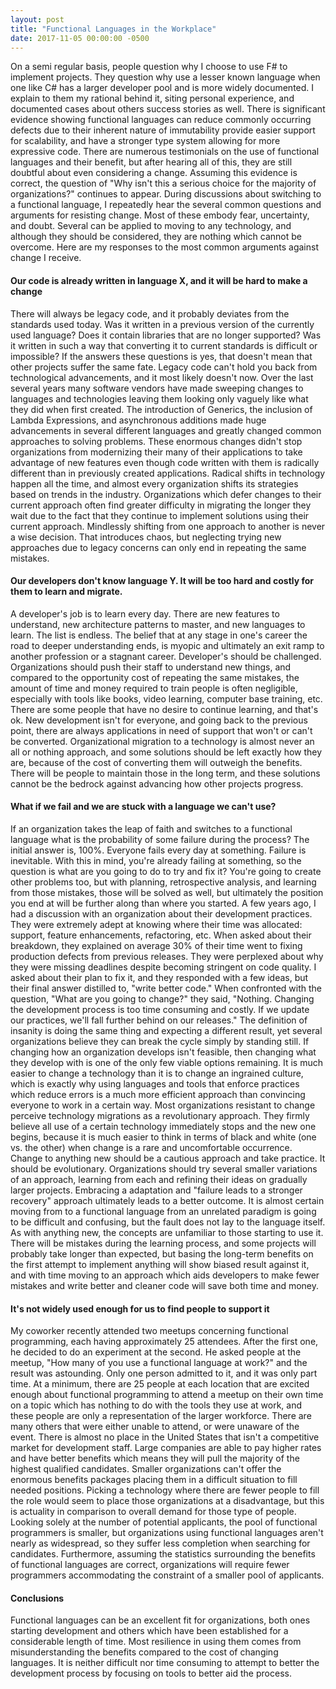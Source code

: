 ```yaml
---
layout: post
title: "Functional Languages in the Workplace"
date: 2017-11-05 00:00:00 -0500
---
```

On a semi regular basis, people question why I choose to use F# to implement projects. They question why use a lesser known language when one like C# has a larger developer pool and is more widely documented. I explain to them my rational behind it, siting personal experience, and documented cases about others success stories as well. There is significant evidence showing functional languages can reduce commonly occurring defects due to their inherent nature of immutability provide easier support for scalability, and have a stronger type system allowing for more expressive code. There are numerous testimonials on the use of functional languages and their benefit, but after hearing all of this, they are still doubtful about even considering a change. Assuming this evidence is correct, the question of "Why isn't this a serious choice for the majority of organizations?" continues to appear.
During discussions about switching to a functional language, I repeatedly hear the several common questions and arguments for resisting change. Most of these embody fear, uncertainty, and doubt. Several can be applied to moving to any technology, and although they should be considered, they are nothing which cannot be overcome. Here are my responses to the most common arguments against change I receive.
<h4>Our code is already written in language X, and it will be hard to make a change</h4>
There will always be legacy code, and it probably deviates from the standards used today. Was it written in a previous version of the currently used language? Does it contain libraries that are no longer supported? Was it written in such a way that converting it to current standards is difficult or impossible? If the answers these questions is yes, that doesn't mean that other projects suffer the same fate.
Legacy code can't hold you back from technological advancements, and it most likely doesn't now. Over the last several years many software vendors have made sweeping changes to languages and technologies leaving them looking only vaguely like what they did when first created. The introduction of Generics, the inclusion of Lambda Expressions, and asynchronous additions made huge advancements in several different languages and greatly changed common approaches to solving problems. These enormous changes didn't stop organizations from modernizing their many of their applications to take advantage of new features even though code written with them is radically different than in previously created applications.
Radical shifts in technology happen all the time, and almost every organization shifts its strategies based on trends in the industry. Organizations which defer changes to their current approach often find greater difficulty in migrating the longer they wait due to the fact that they continue to implement solutions using their current approach. Mindlessly shifting from one approach to another is never a wise decision. That introduces chaos, but neglecting trying new approaches due to legacy concerns can only end in repeating the same mistakes.
<h4>Our developers don't know language Y. It will be too hard and costly for them to learn and migrate.</h4>
A developer's job is to learn every day. There are new features to understand, new architecture patterns to master, and new languages to learn. The list is endless. The belief that at any stage in one's career the road to deeper understanding ends, is myopic and ultimately an exit ramp to another profession or a stagnant career. Developer's should be challenged. Organizations should push their staff to understand new things, and compared to the opportunity cost of repeating the same mistakes, the amount of time and money required to train people is often negligible, especially with tools like books, video learning, computer base training, etc.
There are some people that have no desire to continue learning, and that's ok. New development isn't for everyone, and going back to the previous point, there are always applications in need of support that won't or can't be converted. Organizational migration to a technology is almost never an all or nothing approach, and some solutions should be left exactly how they are, because of the cost of converting them will outweigh the benefits. There will be people to maintain those in the long term, and these solutions cannot be the bedrock against advancing how other projects progress.
<h4>What if we fail and we are stuck with a language we can't use?</h4>
If an organization takes the leap of faith and switches to a functional language what is the probability of some failure during the process? The initial answer is, 100%. Everyone fails every day at something. Failure is inevitable. With this in mind, you're already failing at something, so the question is what are you going to do to try and fix it? You're going to create other problems too, but with planning, retrospective analysis, and learning from those mistakes, those will be solved as well, but ultimately the position you end at will be further along than where you started.
A few years ago, I had a discussion with an organization about their development practices. They were extremely adept at knowing where their time was allocated: support, feature enhancements, refactoring, etc. When asked about their breakdown, they explained on average 30% of their time went to fixing production defects from previous releases. They were perplexed about why they were missing deadlines despite becoming stringent on code quality. I asked about their plan to fix it, and they responded with a few ideas, but their final answer distilled to, "write better code." When confronted with the question, "What are you going to change?" they said, "Nothing. Changing the development process is too time consuming and costly. If we update our practices, we'll fall further behind on our releases." The definition of insanity is doing the same thing and expecting a different result, yet several organizations believe they can break the cycle simply by standing still. If changing how an organization develops isn't feasible, then changing what they develop with is one of the only few viable options remaining. It is much easier to change a technology than it is to change an ingrained culture, which is exactly why using languages and tools that enforce practices which reduce errors is a much more efficient approach than convincing everyone to work in a certain way.
Most organizations resistant to change perceive technology migrations as a revolutionary approach. They firmly believe all use of a certain technology immediately stops and the new one begins, because it is much easier to think in terms of black and white (one vs. the other) when change is a rare and uncomfortable occurrence. Change to anything new should be a cautious approach and take practice. It should be evolutionary. Organizations should try several smaller variations of an approach, learning from each and refining their ideas on gradually larger projects. Embracing a adaptation and "failure leads to a stronger recovery" approach ultimately leads to a better outcome.
It is almost certain moving from to a functional language from an unrelated paradigm is going to be difficult and confusing, but the fault does not lay to the language itself. As with anything new, the concepts are unfamiliar to those starting to use it. There will be mistakes during the learning process, and some projects will probably take longer than expected, but basing the long-term benefits on the first attempt to implement anything will show biased result against it, and with time moving to an approach which aids developers to make fewer mistakes and write better and cleaner code will save both time and money.
<h4>It's not widely used enough for us to find people to support it</h4>
My coworker recently attended two meetups concerning functional programming, each having approximately 25 attendees. After the first one, he decided to do an experiment at the second. He asked people at the meetup, "How many of you use a functional language at work?" and the result was astounding. Only one person admitted to it, and it was only part time. At a minimum, there are 25 people at each location that are excited enough about functional programming to attend a meetup on their own time on a topic which has nothing to do with the tools they use at work, and these people are only a representation of the larger workforce. There are many others that were either unable to attend, or were unaware of the event.
There is almost no place in the United States that isn't a competitive market for development staff. Large companies are able to pay higher rates and have better benefits which means they will pull the majority of the highest qualified candidates. Smaller organizations can't offer the enormous benefits packages placing them in a difficult situation to fill needed positions. Picking a technology where there are fewer people to fill the role would seem to place those organizations at a disadvantage, but this is actuality in comparison to overall demand for those type of people. Looking solely at the number of potential applicants, the pool of functional programmers is smaller, but organizations using functional languages aren't nearly as widespread, so they suffer less completion when searching for candidates. Furthermore, assuming the statistics surrounding the benefits of functional languages are correct, organizations will require fewer programmers accommodating the constraint of a smaller pool of applicants.
<h4>Conclusions</h4>
Functional languages can be an excellent fit for organizations, both ones starting development and others which have been established for a considerable length of time. Most resilience in using them comes from misunderstanding the benefits compared to the cost of changing languages. It is neither difficult nor time consuming to attempt to better the development process by focusing on tools to better aid the process.